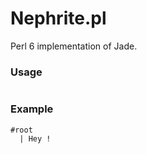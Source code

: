 Nephrite.pl
===========


Perl 6 implementation of Jade.

### Usage

```perl6

```

### Example

```jade
#root
  | Hey !
```
